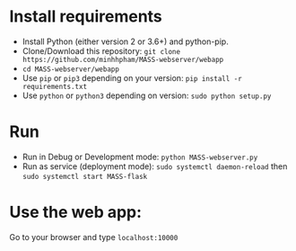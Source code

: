 # Install requirements
 * Install Python (either version 2 or 3.6+) and python-pip.
 * Clone/Download this repository: `git clone https://github.com/minhhpham/MASS-webserver/webapp`
 * `cd MASS-webserver/webapp`
 * Use `pip` or `pip3` depending on your version: `pip install -r requirements.txt`
 * Use `python` or `python3` depending on version: `sudo python setup.py`

# Run
 * Run in Debug or Development mode: `python MASS-webserver.py`
 * Run as service (deployment mode): `sudo systemctl daemon-reload` then `sudo systemctl start MASS-flask`

# Use the web app:
Go to your browser and type `localhost:10000`